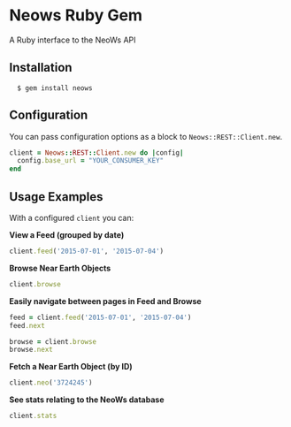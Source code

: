 # Neows Ruby Gem

A Ruby interface to the NeoWs API

## Installation

```
  $ gem install neows
```

## Configuration
You can pass configuration options as a block to `Neows::REST::Client.new`.

```ruby
client = Neows::REST::Client.new do |config|
  config.base_url = "YOUR_CONSUMER_KEY"
end
```

## Usage Examples
With a configured `client` you can:

**View a Feed (grouped by date)**

```ruby
client.feed('2015-07-01', '2015-07-04')
```

**Browse Near Earth Objects**

```ruby
client.browse
```

**Easily navigate between pages in Feed and Browse**

```ruby
feed = client.feed('2015-07-01', '2015-07-04')
feed.next

browse = client.browse
browse.next
```

**Fetch a Near Earth Object (by ID)**

```ruby
client.neo('3724245')
```

**See stats relating to the NeoWs database**

```ruby
client.stats
```
